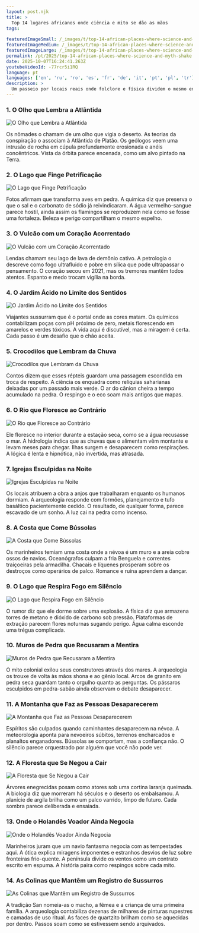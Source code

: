 ```yaml
---
layout: post.njk
title: >
  Top 14 lugares africanos onde ciência e mito se dão as mãos
tags:
  
featuredImageSmall: /_images/t/top-14-african-places-where-science-and-myth-shake-cover-pt-small.webp
featuredImageMedium: /_images/t/top-14-african-places-where-science-and-myth-shake-cover-pt-medium.webp
featuredImageLarge: /_images/t/top-14-african-places-where-science-and-myth-shake-cover-pt-large.webp
permalink: /pt/2025/top-14-african-places-where-science-and-myth-shake.html
date: 2025-10-07T16:24:41.263Z
youtubeVideoId: -77rcr5i1RQ
language: pt
languages: ['en', 'ru', 'ro', 'es', 'fr', 'de', 'it', 'pt', 'pl', 'tr']
description: >
  Um passeio por locais reais onde folclore e física dividem o mesmo endereço. Cada parada é tanto arrepios quanto geologia.
---
```


### 1. O Olho que Lembra a Atlântida

![O Olho que Lembra a Atlântida](/_images/f/f54794543c2e4702bd8f781d2f3c5a8c-medium.webp)

Os nômades o chamam de um olho que vigia o deserto. As teorias da conspiração o associam à Atlântida de Platão. Os geólogos veem uma intrusão de rocha em cúpula profundamente erosionada e anéis concêntricos. Vista da órbita parece encenada, como um alvo pintado na Terra.

### 2. O Lago que Finge Petrificação

![O Lago que Finge Petrificação](/_images/2/2ad3485f05ff368953f2f3ebcdfe2c0d-medium.webp)

Fotos afirmam que transforma aves em pedra. A química diz que preserva o que o sal e o carbonato de sódio já reivindicaram. A água vermelho-sangue parece hostil, ainda assim os flamingos se reproduzem nela como se fosse uma fortaleza. Beleza e perigo compartilham o mesmo espelho.

### 3. O Vulcão com um Coração Acorrentado

![O Vulcão com um Coração Acorrentado](/_images/b/b884dbf60efde103e347b1cec5291ef8-medium.webp)

Lendas chamam seu lago de lava de demônio cativo. A petrologia o descreve como fogo ultrafluido e pobre em sílica que pode ultrapassar o pensamento. O coração secou em 2021, mas os tremores mantêm todos atentos. Espanto e medo trocam vigília na borda.

### 4. O Jardim Ácido no Limite dos Sentidos

![O Jardim Ácido no Limite dos Sentidos](/_images/0/0b954b1bdae5aa1c1d52b9f7be0d2b01-medium.webp)

Viajantes sussurram que é o portal onde as cores matam. Os químicos contabilizam poças com pH próximo de zero, metais florescendo em amarelos e verdes tóxicos. A vida aqui é discutível, mas a miragem é certa. Cada passo é um desafio que o chão aceita.

### 5. Crocodilos que Lembram da Chuva

![Crocodilos que Lembram da Chuva](/_images/4/432a94571de1ae483b6b287953221c76-medium.webp)

Contos dizem que esses répteis guardam uma passagem escondida em troca de respeito. A ciência os enquadra como relíquias saharianas deixadas por um passado mais verde. O ar do cânion cheira a tempo acumulado na pedra. O respingo e o eco soam mais antigos que mapas.

### 6. O Rio que Floresce ao Contrário

![O Rio que Floresce ao Contrário](/_images/2/2ab3cd880b7b82c3cef96c0f65c375bf-medium.webp)

Ele floresce no interior durante a estação seca, como se a água recusasse o mar. A hidrologia indica que as chuvas que o alimentam vêm montante e levam meses para chegar. Ilhas surgem e desaparecem como respirações. A lógica é lenta e hipnótica, não invertida, mas atrasada.

### 7. Igrejas Esculpidas na Noite

![Igrejas Esculpidas na Noite](/_images/2/29d57a23c3e476493df8a55615db5750-medium.webp)

Os locais atribuem a obra a anjos que trabalharam enquanto os humanos dormiam. A arqueologia responde com formões, planejamento e tufo basáltico pacientemente cedido. O resultado, de qualquer forma, parece escavado de um sonho. A luz cai na pedra como incenso.

### 8. A Costa que Come Bússolas

![A Costa que Come Bússolas](/_images/5/5b0e03eb7b267d40a7d1afdbda1eac1b-medium.webp)

Os marinheiros temiam uma costa onde a névoa é um muro e a areia cobre ossos de navios. Oceanógrafos culpam a fria Benguela e correntes traiçoeiras pela armadilha. Chacais e líquenes prosperam sobre os destroços como operários de palco. Romance e ruína aprendem a dançar.

### 9. O Lago que Respira Fogo em Silêncio

![O Lago que Respira Fogo em Silêncio](/_images/7/7dada5007f6289d69e508233843ea1b7-medium.webp)

O rumor diz que ele dorme sobre uma explosão. A física diz que armazena torres de metano e dióxido de carbono sob pressão. Plataformas de extração parecem flores noturnas sugando perigo. Água calma esconde uma trégua complicada.

### 10. Muros de Pedra que Recusaram a Mentira

![Muros de Pedra que Recusaram a Mentira](/_images/9/9674f26bb76f4b52595a56846d4ffb05-medium.webp)

O mito colonial exilou seus construtores através dos mares. A arqueologia os trouxe de volta às mãos shona e ao gênio local. Arcos de granito em pedra seca guardam tanto o orgulho quanto as perguntas. Os pássaros esculpidos em pedra-sabão ainda observam o debate desaparecer.

### 11. A Montanha que Faz as Pessoas Desaparecerem

![A Montanha que Faz as Pessoas Desaparecerem](/_images/3/34d653acf9522ab943fc5f4a4350e029-medium.webp)

Espíritos são culpados quando caminhantes desaparecem na névoa. A meteorologia aponta para nevoeiros súbitos, terrenos encharcados e planaltos enganadores. Bússolas se comportam, mas a confiança não. O silêncio parece orquestrado por alguém que você não pode ver.

### 12. A Floresta que Se Negou a Cair

![A Floresta que Se Negou a Cair](/_images/7/77ce9f1777d911b9b16a2c458f80b722-medium.webp)

Árvores enegrecidas posam como atores sob uma cortina laranja queimada. A biologia diz que morreram há séculos e o deserto os embalsamou. A planície de argila brilha como um palco varrido, limpo de futuro. Cada sombra parece deliberada e ensaiada.

### 13. Onde o Holandês Voador Ainda Negocia

![Onde o Holandês Voador Ainda Negocia](/_images/1/1cde2583ceee7449b32d647f4c6c3b08-medium.webp)

Marinheiros juram que um navio fantasma negocia com as tempestades aqui. A ótica explica miragens imponentes e estranhos desvios de luz sobre fronteiras frio-quente. A península divide os ventos como um contrato escrito em espuma. A história paira como respingos sobre cada mito.

### 14. As Colinas que Mantêm um Registro de Sussurros

![As Colinas que Mantêm um Registro de Sussurros](/_images/7/79be16c19aea5d6df801e431c1276294-medium.webp)

A tradição San nomeia-as o macho, a fêmea e a criança de uma primeira família. A arqueologia contabiliza dezenas de milhares de pinturas rupestres e camadas de uso ritual. As faces de quartzito brilham como se aquecidas por dentro. Passos soam como se estivessem sendo arquivados.

